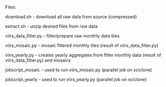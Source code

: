 
Files:


download.sh - download all raw data from source (compressed)

extract.sh - unzip desired files from raw data

viirs_data_filter.py - filter/prepare raw monthly data tiles

viirs_mosaic.py - mosaic filtered monthly tiles (result of viirs_data_filter.py)

viirs_yearly.py - creates yearly aggregates from filter monthly data (result of viirs_data_filter.py) and mosaics

jobscript_mosaic - used to run viirs_mosaic.py (parallel job on sciclone)

jobscript_yearly - used to run viirs_yearly.py (parallel job on sciclone)
